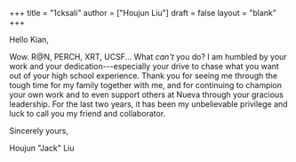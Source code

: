+++
title = "1cksali"
author = ["Houjun Liu"]
draft = false
layout = "blank"
+++

Hello Kian,

Wow. R@N, PERCH, XRT, UCSF... What _can't_ you do? I am humbled by your work and your dedication---especially your drive to chase what you want out of your high school experience. Thank you for seeing me through the tough time for my family together with me, and for continuing to champion your own work and to even support others at Nueva through your gracious leadership. For the last two years, it has been my unbelievable privilege and luck to call you my friend and collaborator.

Sincerely yours,

Houjun "Jack" Liu
